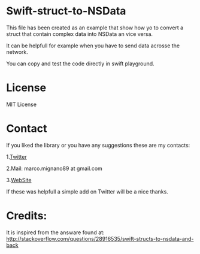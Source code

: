 # Swift-struct-to-NSData

This file has been created as an example that show how yo to convert a struct that contain complex data into NSData an vice versa.

It can be helpfull for example when you have to send data acrosse the network.

You can copy and test the code directly in swift playground.
# License
MIT License

# Contact
If you liked the library or you have any suggestions these are my contacts:

1.[Twitter](https://twitter.com/Marcomignano3Twitter) 

2.Mail: marco.mignano89 at gmail.com

3.[WebSite](http://marcomignano.altervista.org)  

If these was helpfull a simple add on Twitter will be a nice thanks.

# Credits:
It is inspired from the answare found at: http://stackoverflow.com/questions/28916535/swift-structs-to-nsdata-and-back
